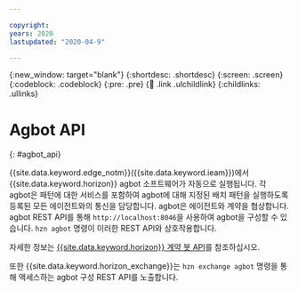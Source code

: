 ```yaml
---

copyright:
years: 2020
lastupdated: "2020-04-9"

---
```


{:new_window: target="blank"}
{:shortdesc: .shortdesc}
{:screen: .screen}
{:codeblock: .codeblock}
{:pre: .pre}
{:child: .link .ulchildlink}
{:childlinks: .ullinks}

# Agbot API
{: #agbot_api}

{{site.data.keyword.edge_notm}}({{site.data.keyword.ieam}})에서 {{site.data.keyword.horizon}} agbot 소프트웨어가 자동으로 실행됩니다. 각 agbot은 패턴에 대한 서비스를 포함하여 agbot에 대해 지정된 배치 패턴을 실행하도록 등록된 모든 에이전트와의 통신을 담당합니다. agbot은 에이전트와 계약을 협상합니다. agbot REST API를 통해 `http://localhost:8046`을 사용하여 agbot을 구성할 수 있습니다. `hzn agbot` 명령이 이러한 REST API와 상호작용합니다.

자세한 정보는 [{{site.data.keyword.horizon}} 계약 봇 API](https://github.com/open-horizon/anax/blob/master/docs/agreement_bot_api.md)를 참조하십시오.

또한 {{site.data.keyword.horizon_exchange}}는 `hzn exchange agbot` 명령을 통해 액세스하는 agbot 구성 REST API를 노출합니다.

